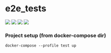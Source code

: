 # e2e_tests

![](https://img.shields.io/badge/selenium-3.141.0-brightgreen) ![](https://img.shields.io/badge/selenium%20grid-4-yellowgreen) ![](https://img.shields.io/badge/unittest-3.10-yellow) ![](https://img.shields.io/badge/html--testRunner-1.2.1-orange)

### Project setup (from docker-compose dir)
```
docker-compose --profile test up
```

